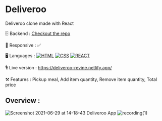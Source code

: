 # Deliveroo

Deliveroo clone made with React

🗄 Backend : [Checkout the repo](https://github.com/Revine-dev/Backend-Deliveroo)

📱 Responsive : ✅

🖥 Languages : 
[![HTML](https://user-images.githubusercontent.com/59733143/123686859-8b3dd280-d850-11eb-94e7-eb44c8179dcc.png)](https://developer.mozilla.org/en-US/docs/Glossary/HTML5)
[![CSS](https://user-images.githubusercontent.com/59733143/123686862-8bd66900-d850-11eb-97c5-1cb2889aaf39.png)](https://developer.mozilla.org/en-US/docs/Glossary/CSS)
[![REACT](https://user-images.githubusercontent.com/59733143/123792579-0fd83180-d8e1-11eb-992e-529cacb03bf0.png)](https://fr.reactjs.org/)

🎙 Live version : https://deliveroo-revine.netlify.app/

⚒ Features : Pickup meal, Add item quantity, Remove item quantity, Total price

## Overview :

![Screenshot 2021-06-29 at 14-18-43 Deliveroo App](https://user-images.githubusercontent.com/59733143/123796335-53cd3580-d8e5-11eb-82be-a675110b4e8b.png)
![recording(1)](https://user-images.githubusercontent.com/59733143/123796724-b4f50900-d8e5-11eb-98df-a027e09cf854.gif)

